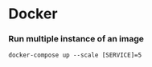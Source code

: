 # Docker

### Run multiple instance of an image

```text
docker-compose up --scale [SERVICE]=5
```



